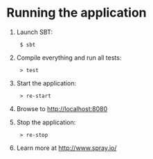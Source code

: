 # Running the application

1. Launch SBT:

        $ sbt

2. Compile everything and run all tests:

        > test

3. Start the application:

        > re-start

4. Browse to [http://localhost:8080](http://localhost:8080/)

5. Stop the application:

        > re-stop

6. Learn more at http://www.spray.io/
